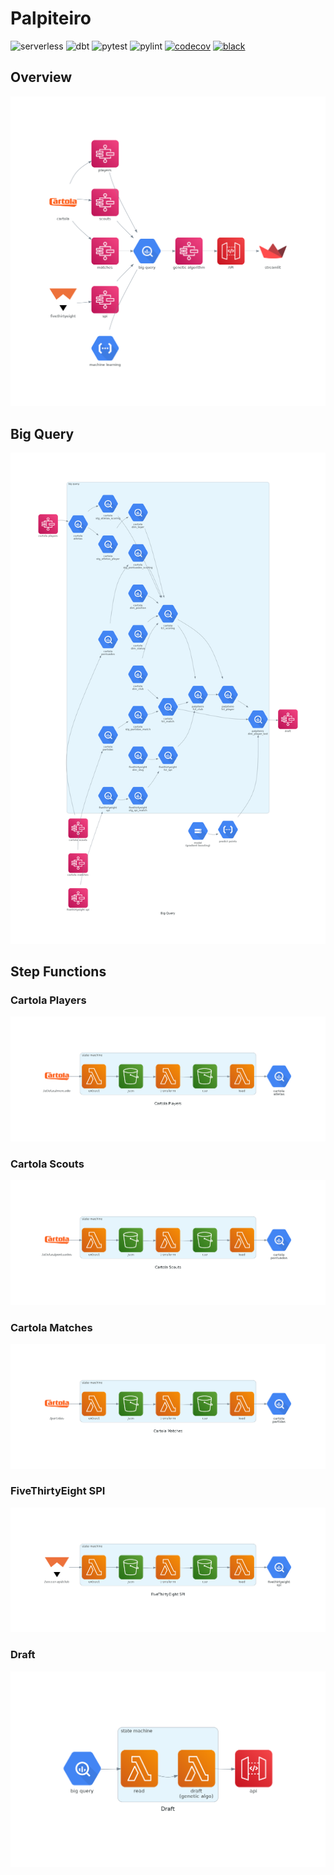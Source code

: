 # Palpiteiro
![serverless](https://github.com/matheusccouto/palpiteiro/actions/workflows/deploy_serverless.yml/badge.svg)
![dbt](https://github.com/matheusccouto/palpiteiro/actions/workflows/deploy_dbt.yml/badge.svg)
![pytest](https://github.com/matheusccouto/palpiteiro/actions/workflows/testing.yml/badge.svg)
![pylint](https://github.com/matheusccouto/palpiteiro/actions/workflows/quality.yml/badge.svg)
[![codecov](https://codecov.io/gh/matheusccouto/palpiteiro/branch/main/graph/badge.svg?token=jvukfL51k7)](https://codecov.io/gh/matheusccouto/palpiteiro)
[![black](https://img.shields.io/badge/code%20style-black-000000.svg)](https://github.com/psf/black)

## Overview
![overview](diagrams/overview.png)
## Big Query
![big-query](diagrams/big-query.png)
## Step Functions
### Cartola Players
![state-machine-cartola-players](diagrams/state-machine-cartola-players.png)
### Cartola Scouts
![state-machine-cartola-scouts](diagrams/state-machine-cartola-scouts.png)
### Cartola Matches
![state-machine-cartola-matches](diagrams/state-machine-cartola-matches.png)
### FiveThirtyEight SPI
![state-machine-fivethirtyeight-spi](diagrams/state-machine-fivethirtyeight-spi.png)
### Draft
![state-machine-draft](diagrams/state-machine-draft.png)